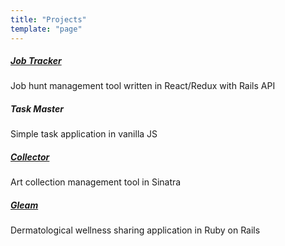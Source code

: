 ```yaml
---
title: "Projects"
template: "page"
---
```


##### [Job Tracker](https://jobtracker-app.herokuapp.com/)
Job hunt management tool written in React/Redux with Rails API
##### Task Master
Simple task application in vanilla JS
##### [Collector](https://collectr-app.herokuapp.com/)
Art collection management tool in Sinatra
##### [Gleam](https://gleam-app.herokuapp.com/)
Dermatological wellness sharing application in Ruby on Rails